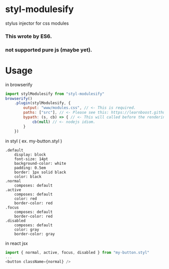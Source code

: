 # styl-modulesify
stylus injector for css modules

### This wrote by ES6.
### not supported pure js (maybe yet).

# Usage

in browserify

```javascript
import stylModulesify from "styl-modulesify"
browserify()
    .plugin(stylModulesify, {
        output: "www/modules.css", // <- This is required.
        paths: ["src"], // <- Please see this: https://learnboost.github.io/stylus/docs/js.html#setsetting-value
        bypath: (s, cb) => { // <- This will called before the rendering. s == stylus() instance.
            cb(null) // <- nodejs idiom.
        }
    })
```

in styl ( ex. my-button.styl )

```stylus
.default
    display: block
    font-size: 14pt
    background-color: white
    padding: 0.5em
    border: 1px solid black
    color: black
.normal
    composes: default
.active
    composes: default
    color: red
    border-color: red
.focus
    composes: default
    border-color: red
.disabled
    composes: default
    color: gray
    border-color: gray
```

in react jsx

```javascript
import { normal, active, focus, disabled } from "my-button.styl"
...
<button className={normal} />
```
